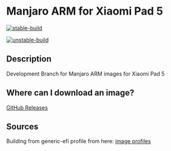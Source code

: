 # Manjaro ARM for Xiaomi Pad 5
[![stable-build](https://github.com/rodriguezst/manjaro-nabu/workflows/image_build_all/badge.svg)](https://github.com/rodriguezst/manjaro-nabu/actions)

[![unstable-build](https://github.com/rodriguezst/manjaro-nabu/workflows/image_build_all-dev/badge.svg)](https://github.com/rodriguezst/manjaro-nabu/actions)

## Description

Development Branch for Manjaro ARM images for Xiaomi Pad 5

## Where can I download an image?

[GitHub Releases](https://github.com/rodriguezst/manjaro-nabu/releases)

## Sources

Building from generic-efi profile from here: [image profiles](https://gitlab.manjaro.org/manjaro-arm/applications/arm-profiles)

